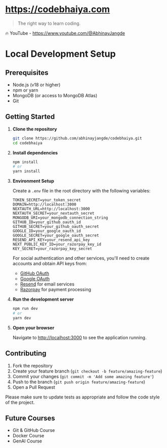 # https://codebhaiya.com

> The right way to learn coding.

🔥 YouTube - https://www.youtube.com/@AbhinayJangde

# Local Development Setup

## Prerequisites

- Node.js (v18 or higher)
- npm or yarn
- MongoDB (or access to MongoDB Atlas)
- Git

## Getting Started

1. **Clone the repository**

   ```bash
   git clone https://github.com/abhinayjangde/codebhaiya.git
   cd codebhaiya
   ```

2. **Install dependencies**

   ```bash
   npm install
   # or
   yarn install
   ```

3. **Environment Setup**

   Create a `.env` file in the root directory with the following variables:

   ```
   TOKEN_SECRET=your_token_secret
   DOMAIN=http://localhost:3000
   NEXTAUTH_URL=http://localhost:3000
   NEXTAUTH_SECRET=your_nextauth_secret
   MONGODB_URI=your_mongodb_connection_string
   GITHUB_ID=your_github_oauth_id
   GITHUB_SECRET=your_github_oauth_secret
   GOOGLE_ID=your_google_oauth_id
   GOOGLE_SECRET=your_google_oauth_secret
   RESEND_API_KEY=your_resend_api_key
   NEXT_PUBLIC_KEY_ID=your_razorpay_key_id
   KEY_SECRET=your_razorpay_key_secret
   ```

   For social authentication and other services, you'll need to create accounts and obtain API keys from:
   - [GitHub OAuth](https://github.com/settings/developers)
   - [Google OAuth](https://console.cloud.google.com/)
   - [Resend](https://resend.com/) for email services
   - [Razorpay](https://razorpay.com/) for payment processing

4. **Run the development server**

   ```bash
   npm run dev
   # or
   yarn dev
   ```

5. **Open your browser**

   Navigate to [http://localhost:3000](http://localhost:3000) to see the application running.

## Contributing

1. Fork the repository
2. Create your feature branch (`git checkout -b feature/amazing-feature`)
3. Commit your changes (`git commit -m 'Add some amazing feature'`)
4. Push to the branch (`git push origin feature/amazing-feature`)
5. Open a Pull Request

Please make sure to update tests as appropriate and follow the code style of the project.

## Future Courses

- Git & GitHub Course
- Docker Course
- GenAI Course